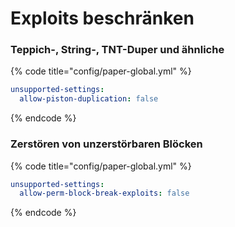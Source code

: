 # Exploits beschränken

### Teppich-, String-, TNT-Duper und ähnliche

{% code title="config/paper-global.yml" %}
```yaml
unsupported-settings:
  allow-piston-duplication: false
```
{% endcode %}

### Zerstören von unzerstörbaren Blöcken

{% code title="config/paper-global.yml" %}
```yaml
unsupported-settings:
  allow-perm-block-break-exploits: false
```
{% endcode %}
